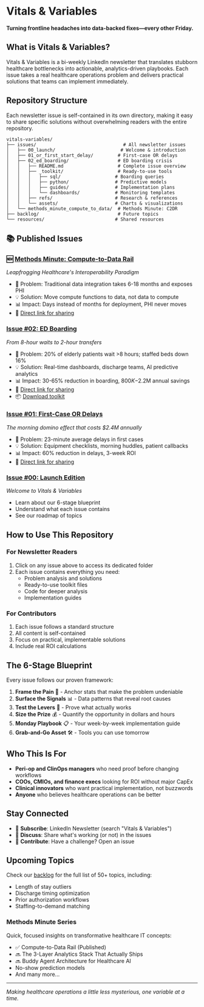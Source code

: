 # Vitals & Variables

**Turning frontline headaches into data-backed fixes—every other Friday.**

## What is Vitals & Variables?

Vitals & Variables is a bi-weekly LinkedIn newsletter that translates stubborn healthcare bottlenecks into actionable, analytics-driven playbooks. Each issue takes a real healthcare operations problem and delivers practical solutions that teams can implement immediately.

## Repository Structure

Each newsletter issue is self-contained in its own directory, making it easy to share specific solutions without overwhelming readers with the entire repository.

```
vitals-variables/
├── issues/                                # All newsletter issues
│   ├── 00_launch/                        # Welcome & introduction
│   ├── 01_or_first_start_delay/         # First-case OR delays
│   ├── 02_ed_boarding/                  # ED boarding crisis
│   │   ├── README.md                    # Complete issue overview
│   │   ├── _toolkit/                    # Ready-to-use tools
│   │   │   ├── sql/                    # Boarding queries
│   │   │   ├── python/                 # Predictive models
│   │   │   ├── guides/                 # Implementation plans
│   │   │   └── dashboards/             # Monitoring templates
│   │   ├── refs/                       # Research & references
│   │   └── assets/                     # Charts & visualizations
│   └── methods_minute_compute_to_data/  # Methods Minute: C2DR
├── backlog/                             # Future topics
└── resources/                          # Shared resources
```

## 📚 Published Issues

### 🆕 [Methods Minute: Compute-to-Data Rail](./issues/methods_minute_compute_to_data/)
*Leapfrogging Healthcare's Interoperability Paradigm*
- 🎯 Problem: Traditional data integration takes 6-18 months and exposes PHI
- 💡 Solution: Move compute functions to data, not data to compute
- 📊 Impact: Days instead of months for deployment, PHI never moves
- 🔗 [Direct link for sharing](./issues/methods_minute_compute_to_data/)

### [Issue #02: ED Boarding](./issues/02_ed_boarding/)
*From 8-hour waits to 2-hour transfers*
- 🎯 Problem: 20% of elderly patients wait >8 hours; staffed beds down 16%
- 💡 Solution: Real-time dashboards, discharge teams, AI predictive analytics
- 📊 Impact: 30-65% reduction in boarding, $800K-$2.2M annual savings
- 🔗 [Direct link for sharing](./issues/02_ed_boarding/)
- 📦 [Download toolkit](https://github.com/mgc26/vitals-vars-toolkits/tree/main/02_ed_boarding)

### [Issue #01: First-Case OR Delays](./issues/01_or_first_start_delay/)
*The morning domino effect that costs $2.4M annually*
- 🎯 Problem: 23-minute average delays in first cases
- 💡 Solution: Equipment checklists, morning huddles, patient callbacks
- 📊 Impact: 60% reduction in delays, 3-week ROI
- 🔗 [Direct link for sharing](./issues/01_or_first_start_delay/)

### [Issue #00: Launch Edition](./issues/00_launch/)
*Welcome to Vitals & Variables*
- Learn about our 6-stage blueprint
- Understand what each issue contains
- See our roadmap of topics

## How to Use This Repository

### For Newsletter Readers
1. Click on any issue above to access its dedicated folder
2. Each issue contains everything you need:
   - Problem analysis and solutions
   - Ready-to-use toolkit files
   - Code for deeper analysis
   - Implementation guides

### For Contributors
1. Each issue follows a standard structure
2. All content is self-contained
3. Focus on practical, implementable solutions
4. Include real ROI calculations

## The 6-Stage Blueprint

Every issue follows our proven framework:

1. **Frame the Pain** 🎯 - Anchor stats that make the problem undeniable
2. **Surface the Signals** 📊 - Data patterns that reveal root causes  
3. **Test the Levers** 🔬 - Prove what actually works
4. **Size the Prize** 💰 - Quantify the opportunity in dollars and hours
5. **Monday Playbook** 📋 - Your week-by-week implementation guide
6. **Grab-and-Go Asset** 🛠️ - Tools you can use tomorrow

## Who This Is For

- **Peri-op and ClinOps managers** who need proof before changing workflows
- **COOs, CMIOs, and finance execs** looking for ROI without major CapEx
- **Clinical innovators** who want practical implementation, not buzzwords
- **Anyone** who believes healthcare operations can be better

## Stay Connected

- 🔗 **Subscribe**: LinkedIn Newsletter (search "Vitals & Variables")
- 💬 **Discuss**: Share what's working (or not) in the issues
- 📧 **Contribute**: Have a challenge? Open an issue

## Upcoming Topics

Check our [backlog](./backlog/) for the full list of 50+ topics, including:
- Length of stay outliers
- Discharge timing optimization  
- Prior authorization workflows
- Staffing-to-demand matching

### Methods Minute Series
Quick, focused insights on transformative healthcare IT concepts:
- ✅ Compute-to-Data Rail (Published)
- 🔜 The 3-Layer Analytics Stack That Actually Ships
- 🔜 Buddy Agent Architecture for Healthcare AI
- No-show prediction models
- And many more...

---

*Making healthcare operations a little less mysterious, one variable at a time.*